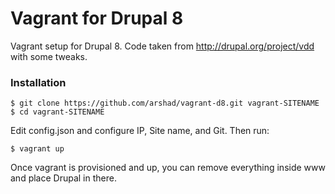 Vagrant for Drupal 8
==========

Vagrant setup for Drupal 8. Code taken from http://drupal.org/project/vdd with some tweaks.

### Installation

    $ git clone https://github.com/arshad/vagrant-d8.git vagrant-SITENAME
    $ cd vagrant-SITENAME
Edit config.json and configure IP, Site name, and Git. Then run:
    
    $ vagrant up

Once vagrant is provisioned and up, you can remove everything inside www and place Drupal in there.
